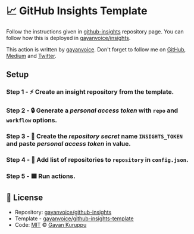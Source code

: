 # 📈 GitHub Insights Template
 
Follow the instructions given in [github-insights](https://github.com/gayanvoice/github-insights) repository page.  You can follow how this is deployed in [gayanvoice/insights](https://github.com/gayanvoice/insights).

This action is written by [gayanvoice](https://github.com/gayanvoice). Don't forget to follow me on [GitHub](https://github.com/gayanvoice), [Medium](https://medium.com/@gayanvoice) and [Twitter](https://twitter.com/gayanvoice).


## Setup

### Step 1 - ⚡️ Create an insight repository from the template.

### Step 2 - 🔒 Generate a *personal access token* with `repo` and `workflow` options.
  
### Step 3 - 🔑 Create the *repository secret* name `INSIGHTS_TOKEN` and paste *personal access token* in value.

### Step 4 - 📄 Add list of repositories to `repository` in `config.json`.

### Step 5 - 🟥 Run actions.

## 📄 License
- Repository: [gayanvoice/github-insights](https://github.com/gayanvoice/github-insights)
- Template - [gayanvoice/github-insights-template](https://github.com/gayanvoice/github-insights-template)
- Code: [MIT](./LICENSE) © [Gayan Kuruppu](https://github.com/gayanvoice)
